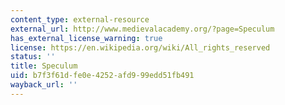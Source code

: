 ```yaml
---
content_type: external-resource
external_url: http://www.medievalacademy.org/?page=Speculum
has_external_license_warning: true
license: https://en.wikipedia.org/wiki/All_rights_reserved
status: ''
title: Speculum
uid: b7f3f61d-fe0e-4252-afd9-99edd51fb491
wayback_url: ''
---
```

